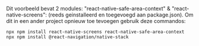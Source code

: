 Dit voorbeeld bevat 2 modules: "react-native-safe-area-context" & "react-native-screens": (reeds geinstalleerd en toegevoegd aan package.json). Om dit in een ander project opnieuw toe tevoegen gebruik deze commandos:
```
npx npm install react-native-screens react-native-safe-area-context
npx npm install @react-navigation/native-stack
```